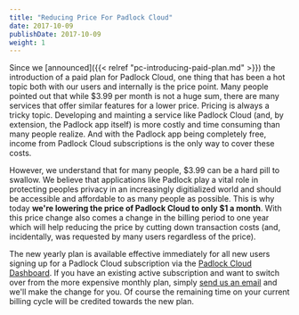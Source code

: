 ```yaml
---
title: "Reducing Price For Padlock Cloud"
date: 2017-10-09
publishDate: 2017-10-09
weight: 1
---
```


Since we [announced]({{< relref "pc-introducing-paid-plan.md" >}}) the
introduction of a paid plan for Padlock Cloud, one thing that has been a hot
topic both with our users and internally is the price point. Many people
pointed out that while $3.99 per month is not a huge sum, there are many
services that offer similar features for a lower price. Pricing is always a
tricky topic.  Developing and mainting a service like Padlock Cloud (and, by
extension, the Padlock app itself) is more costly and time consuming than many
people realize.  And with the Padlock app being completely free, income from
Padlock Cloud subscriptions is the only way to cover these costs.

However, we understand that for many people, $3.99 can be a hard pill to
swallow. We believe that applications like Padlock play a vital role in
protecting peoples privacy in an increasingly digitialized world and should be
accessible and affordable to as many people as possible. This is why today
**we're lowering the price of Padlock Cloud to only $1 a month**.  With this
price change also comes a change in the billing period to one year which will
help reducing the price by cutting down transaction costs (and, incidentally,
was requested by many users regardless of the price).

The new yearly plan is available effective immediately for all new users
signing up for a Padlock Cloud subscription via the [Padlock Cloud
Dashboard](https://cloud.padlock.io/dashboard/). If you have an existing active
subscription and want to switch over from the more expensive monthly plan,
simply [send us an
email](mailto:support@padlock.io?subject=Switch+Padlock+Cloud+Plan) and we'll
make the change for you. Of course the remaining time on your current billing
cycle will be credited towards the new plan.

